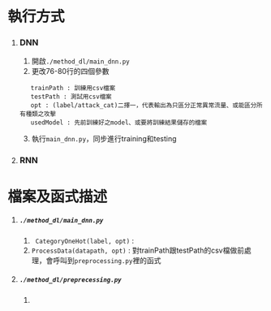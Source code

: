 
# 執行方式
1. ### DNN
    1. 開啟`./method_dl/main_dnn.py`
    2. 更改76-80行的四個參數  
    ```
       trainPath : 訓練用csv檔案
       testPath : 測試用csv檔案
       opt : (label/attack_cat)二擇一，代表輸出為只區分正常異常流量、或能區分所有種類之攻擊
       usedModel : 先前訓練好之model、或要將訓練結果儲存的檔案
    ```
    3. 執行`main_dnn.py`，同步進行training和testing
    
2. ### RNN
    

# 檔案及函式描述
1. ##### `./method_dl/main_dnn.py`
    1. ` CategoryOneHot(label, opt)` : 
    2. `ProcessData(datapath, opt)` : 對trainPath跟testPath的csv檔做前處理，會呼叫到`preprocessing.py`裡的函式
    
2. ##### `./method_dl/preprecessing.py`
    1. 
